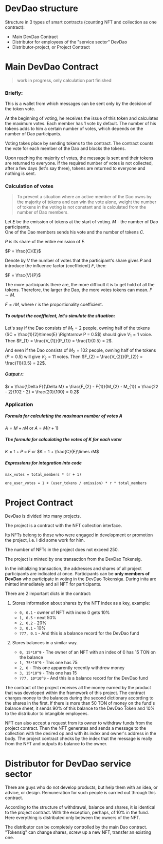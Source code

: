 # DevDao structure

Structure in 3 types of smart contracts (counting NFT and collection as
one contract):
- Main DevDao Contract
- Distributor for employees of the "service sector" DevDao
- Distributor-project, or Project Contract


# Main DevDao Contract

> work in progress, only calculation part finished

### Briefly:

This is a wallet from which messages can be sent only by the decision of
the token vote.

At the beginning of voting, he receives the issue of this token and
calculates the maximum votes. Each member has 1 vote by default. The
number of his tokens adds to him a certain number of votes, which depends
on the number of Dao participants.

Voting takes place by sending tokens to the contract. The contract counts
the vote for each member of the Dao and blocks the tokens.

Upon reaching the majority of votes, the message is sent and
their tokens are returned to everyone. If the required number of votes is
not collected, after a few days (let's say three), tokens are returned to
everyone and nothing is sent.

### Calculation of votes

> To prevent a situation where an active member of the Dao owns by the
> majority of tokens and can win the vote alone, weight the number of
> tokens in the voting is not constant and is calculated from
 the number of
> Dao members.

Let $E$ be the emission of tokens at the start of voting. $M$ - the number
of Dao participants.
\
One of the Dao members sends his vote and the
number of tokens $C$.

$P$ is its share of the entire emission of $E$.

$P = \frac{C}{E}$

Denote by $V$ the number of votes that the participant's share gives $P$
and introduce the influence factor (coefficient) $F$, then:

$F = \frac{V}{P}$

The more participants there are, the more difficult it is to get hold of all the tokens.
Therefore, the larger the Dao, the more votes tokens can mean. $F
\sim M$.

$F = rM$, where $r$ is the proportionality coefficient.

##### To output the coefficient, let's simulate the situation:

Let's say if the Dao consists of $M_{1}=2$ people, owning half of the tokens
($C = \frac{1}{2}\times{E} \Rightarrow P = 0.5$) should give $V_{1} = 1$
voice. Then $F_{1} = \frac{V_{1}}{P_{1}} = \frac{1}{0.5} = 2$.

And even if the Dao consists of $M_{2}= 102$ people, owning
half of the tokens ($P = 0.5$) will give $V_{2} = 11$ votes. Then
$F_{2} = \frac{V_{2}}{P_{2}} = \frac{11}{0.5} = 22$.

##### Output $r$:

$r = \frac{\Delta F}{\Delta M} = \frac{F_{2} - F{1}}{M_{2} - M_{1}} = \frac{22 - 2}{102 - 2} = \frac{20}{100} = 0.2$


### Application 

##### Formula for calculating the maximum number of votes $A$

$A = M + rM$ or $A = M(r + 1)$

##### The formula for calculating the votes of $K$ for each voter

$K = 1 + P \times F$ or $K = 1 + \frac{C}{E}\times rM$

##### Expressions for integration into code

`max_votes = total_members * (r + 1)`

`one_user_votes = 1 + (user_tokens / emission) * r * total_members`


# Project Contract

DevDao is divided into many projects.

The project is a contract with the NFT collection interface.

Its NFTs belong to those who were engaged in development or promotion
the project, i.e. I did some work for him.

The number of NFTs in the project does not exceed 250.

The project is minted by one transaction from the DevDao Tokensig.

In the initializing transaction, the addresses and shares of all
project participants are indicated at once. Participants can be **only members of DevDao**
who participate in voting in the DevDao Tokensiga. During
inita are minted immediately and all NFT for participants.

There are 2 important dicts in the contract:
1. Stores information about shares by the NFT index as a key, example:
    - `0, 0.1` - owner of NFT with index 0 gets 10%
    - `1, 0.5` - next 50%
    - `2, 0.2` - 20%
    - `3, 0.1` - 10%
    - `777, 0.1` - And this is a balance record for the DevDao fund

2. Stores balances in a similar way.
    - `0, 15*10^9` - The owner of an NFT with an index of 0 has 15 TON on the balance
    - `1, 75*10^9` - This one has 75
    - `2, 0` - This one apparently recently withdrew money
    - `3, 15*10^9` - This one has 15
    - `777, 10*10^9` - And this is a balance record for the DevDao fund

The contract of the project receives all the money earned by the product that was
developed within the framework of this project. The contract charges money to the balances during
the second dictionary according to the shares in the first. If
there is more than 50 TON of money on the fund's balance sheet, it sends 90% of this balance to the DevDao Token
and 10% to the distributor to intangible employees.

NFT can also accept a request from its owner to withdraw funds from
the project contract. Then the NFT generates and sends a message to the collection with the desired op
and with its index and owner's address in the body. The project contract checks
by the index that the message is really from the NFT and outputs its
balance to the owner.


# Distributor for DevDao service sector

There are guys who do not develop products, but help them with an idea, or
advice, or design. Remuneration for such people is carried out through
this contract.

According to the structure of withdrawal, balance and shares, it is
identical to the project contract. With the exception, perhaps, of 10% in
the fund. Here everything is distributed only between the owners of the
NFT.

The distributor can be completely controlled by the main Dao contract.
"Tokensig" can change shares, screw up a new NFT, transfer an existing
one.
